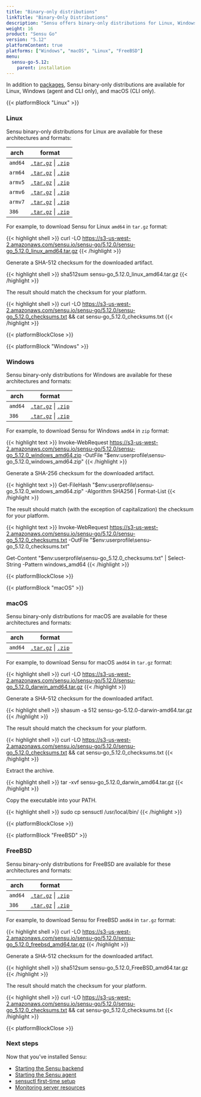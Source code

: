 ```yaml
---
title: "Binary-only distributions"
linkTitle: "Binary-Only Distributions"
description: "Sensu offers binary-only distributions for Linux, Windows, and macOS. Read the guide to learn how to download and verify Sensu binaries."
weight: 16
product: "Sensu Go"
version: "5.12"
platformContent: true
platforms: ["Windows", "macOS", "Linux", "FreeBSD"]
menu:
  sensu-go-5.12:
    parent: installation
---
```


In addition to [packages][1], Sensu binary-only distributions are available for Linux, Windows (agent and CLI only), and macOS (CLI only).

{{< platformBlock "Linux" >}}

### Linux

Sensu binary-only distributions for Linux are available for these architectures and formats:

| arch | format |
| --- | --- |
| `amd64` | [`.tar.gz`][14] \| [`.zip`][20]
| `arm64` | [`.tar.gz`][15] \| [`.zip`][21]
| `armv5` | [`.tar.gz`][16] \| [`.zip`][22]
| `armv6` | [`.tar.gz`][17] \| [`.zip`][23]
| `armv7` | [`.tar.gz`][18] \| [`.zip`][24]
| `386` | [`.tar.gz`][19] \| [`.zip`][25]

For example, to download Sensu for Linux `amd64` in `tar.gz` format:

{{< highlight shell >}}
curl -LO https://s3-us-west-2.amazonaws.com/sensu.io/sensu-go/5.12.0/sensu-go_5.12.0_linux_amd64.tar.gz
{{< /highlight >}}

Generate a SHA-512 checksum for the downloaded artifact.

{{< highlight shell >}}
sha512sum sensu-go_5.12.0_linux_amd64.tar.gz
{{< /highlight >}}

The result should match the checksum for your platform.

{{< highlight shell >}}
curl -LO https://s3-us-west-2.amazonaws.com/sensu.io/sensu-go/5.12.0/sensu-go_5.12.0_checksums.txt && cat sensu-go_5.12.0_checksums.txt
{{< /highlight >}}

{{< platformBlockClose >}}

{{< platformBlock "Windows" >}}

### Windows

Sensu binary-only distributions for Windows are available for these architectures and formats:

| arch | format |
| --- | --- |
| `amd64` | [`.tar.gz`][26] \| [`.zip`][28]
| `386` | [`.tar.gz`][27] \| [`.zip`][29]

For example, to download Sensu for Windows `amd64` in `zip` format:

{{< highlight text >}}
Invoke-WebRequest https://s3-us-west-2.amazonaws.com/sensu.io/sensu-go/5.12.0/sensu-go_5.12.0_windows_amd64.zip  -OutFile "$env:userprofile\sensu-go_5.12.0_windows_amd64.zip"
{{< /highlight >}}

Generate a SHA-256 checksum for the downloaded artifact.

{{< highlight text >}}
Get-FileHash "$env:userprofile\sensu-go_5.12.0_windows_amd64.zip" -Algorithm SHA256 | Format-List
{{< /highlight >}}

The result should match (with the exception of capitalization) the checksum for your platform.

{{< highlight text >}}
Invoke-WebRequest https://s3-us-west-2.amazonaws.com/sensu.io/sensu-go/5.12.0/sensu-go_5.12.0_checksums.txt -OutFile "$env:userprofile\sensu-go_5.12.0_checksums.txt"

Get-Content "$env:userprofile\sensu-go_5.12.0_checksums.txt" | Select-String -Pattern windows_amd64
{{< /highlight >}}

{{< platformBlockClose >}}

{{< platformBlock "macOS" >}}

### macOS

Sensu binary-only distributions for macOS are available for these architectures and formats:

| arch | format |
| --- | --- |
| `amd64` | [`.tar.gz`][30] \| [`.zip`][31]

For example, to download Sensu for macOS `amd64` in `tar.gz` format:

{{< highlight shell >}}
curl -LO https://s3-us-west-2.amazonaws.com/sensu.io/sensu-go/5.12.0/sensu-go_5.12.0_darwin_amd64.tar.gz
{{< /highlight >}}

Generate a SHA-512 checksum for the downloaded artifact.

{{< highlight shell >}}
shasum -a 512 sensu-go-5.12.0-darwin-amd64.tar.gz
{{< /highlight >}}

The result should match the checksum for your platform.

{{< highlight shell >}}
curl -LO https://s3-us-west-2.amazonaws.com/sensu.io/sensu-go/5.12.0/sensu-go_5.12.0_checksums.txt && cat sensu-go_5.12.0_checksums.txt
{{< /highlight >}}

Extract the archive.

{{< highlight shell >}}
tar -xvf sensu-go_5.12.0_darwin_amd64.tar.gz
{{< /highlight >}}

Copy the executable into your PATH.

{{< highlight shell >}}
sudo cp sensuctl /usr/local/bin/
{{< /highlight >}}

{{< platformBlockClose >}}

{{< platformBlock "FreeBSD" >}}

### FreeBSD

Sensu binary-only distributions for FreeBSD are available for these architectures and formats:

| arch | format |
| --- | --- |
| `amd64` | [`.tar.gz`][32] \| [`.zip`][33]
| `386` | [`.tar.gz`][34] \| [`.zip`][35]

For example, to download Sensu for FreeBSD `amd64` in `tar.gz` format:

{{< highlight shell >}}
curl -LO https://s3-us-west-2.amazonaws.com/sensu.io/sensu-go/5.12.0/sensu-go_5.12.0_freebsd_amd64.tar.gz
{{< /highlight >}}

Generate a SHA-512 checksum for the downloaded artifact.

{{< highlight shell >}}
sha512sum sensu-go_5.12.0_FreeBSD_amd64.tar.gz
{{< /highlight >}}

The result should match the checksum for your platform.

{{< highlight shell >}}
curl -LO https://s3-us-west-2.amazonaws.com/sensu.io/sensu-go/5.12.0/sensu-go_5.12.0_checksums.txt && cat sensu-go_5.12.0_checksums.txt
{{< /highlight >}}

{{< platformBlockClose >}}

### Next steps

Now that you’ve installed Sensu:

- [Starting the Sensu backend][2]
- [Starting the Sensu agent][3]
- [sensuctl first-time setup][4]
- [Monitoring server resources][5]

[2]: ../../reference/backend#operation
[3]: ../../reference/agent#operation
[4]: ../../sensuctl/reference#first-time-setup
[5]: ../../guides/monitor-server-resources
[1]: ../install-sensu
[14]: https://s3-us-west-2.amazonaws.com/sensu.io/sensu-go/5.12.0/sensu-go_5.12.0_linux_amd64.tar.gz
[15]: https://s3-us-west-2.amazonaws.com/sensu.io/sensu-go/5.12.0/sensu-go_5.12.0_linux_arm64.tar.gz
[16]: https://s3-us-west-2.amazonaws.com/sensu.io/sensu-go/5.12.0/sensu-go_5.12.0_linux_armv5.tar.gz
[17]: https://s3-us-west-2.amazonaws.com/sensu.io/sensu-go/5.12.0/sensu-go_5.12.0_linux_armv6.tar.gz
[18]: https://s3-us-west-2.amazonaws.com/sensu.io/sensu-go/5.12.0/sensu-go_5.12.0_linux_armv7.tar.gz
[19]: https://s3-us-west-2.amazonaws.com/sensu.io/sensu-go/5.12.0/sensu-go_5.12.0_linux_386.tar.gz
[20]: https://s3-us-west-2.amazonaws.com/sensu.io/sensu-go/5.12.0/sensu-go_5.12.0_linux_amd64.zip
[21]: https://s3-us-west-2.amazonaws.com/sensu.io/sensu-go/5.12.0/sensu-go_5.12.0_linux_arm64.zip
[22]: https://s3-us-west-2.amazonaws.com/sensu.io/sensu-go/5.12.0/sensu-go_5.12.0_linux_armv5.zip
[23]: https://s3-us-west-2.amazonaws.com/sensu.io/sensu-go/5.12.0/sensu-go_5.12.0_linux_armv6.zip
[24]: https://s3-us-west-2.amazonaws.com/sensu.io/sensu-go/5.12.0/sensu-go_5.12.0_linux_armv7.zip
[25]: https://s3-us-west-2.amazonaws.com/sensu.io/sensu-go/5.12.0/sensu-go_5.12.0_linux_386.zip
[26]: https://s3-us-west-2.amazonaws.com/sensu.io/sensu-go/5.12.0/sensu-go_5.12.0_windows_amd64.tar.gz
[27]: https://s3-us-west-2.amazonaws.com/sensu.io/sensu-go/5.12.0/sensu-go_5.12.0_windows_386.tar.gz
[28]: https://s3-us-west-2.amazonaws.com/sensu.io/sensu-go/5.12.0/sensu-go_5.12.0_windows_amd64.zip
[29]: https://s3-us-west-2.amazonaws.com/sensu.io/sensu-go/5.12.0/sensu-go_5.12.0_windows_386.zip
[30]: https://s3-us-west-2.amazonaws.com/sensu.io/sensu-go/5.12.0/sensu-go_5.12.0_darwin_amd64.tar.gz
[31]: https://s3-us-west-2.amazonaws.com/sensu.io/sensu-go/5.12.0/sensu-go_5.12.0_darwin_amd64.zip
[32]: https://s3-us-west-2.amazonaws.com/sensu.io/sensu-go/5.12.0/sensu-go_5.12.0_freebsd_amd64.tar
[33]: https://s3-us-west-2.amazonaws.com/sensu.io/sensu-go/5.12.0/sensu-go_5.12.0_freebsd_amd64.zip
[34]: https://s3-us-west-2.amazonaws.com/sensu.io/sensu-go/5.12.0/sensu-go_5.12.0_freebsd_386.tar.gz
[35]: https://s3-us-west-2.amazonaws.com/sensu.io/sensu-go/5.12.0/sensu-go_5.12.0_freebsd_386.zip
